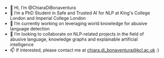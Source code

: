 - 👋 Hi, I’m @ChiaraDiBonaventura
- 👀 I’m a PhD Student in Safe and Trusted AI for NLP at King's College London and Imperial College London 
- 🌱 I’m currently working on leveraging world knowledge for abusive language detection
- 💞️ I’m looking to collaborate on NLP-related projects in the field of abusive language, knowledge graphs and explainable artificial intelligence
- 📫 If interested, please contact me at chiara.di_bonaventura@kcl.ac.uk :)

<!---
ChiaraDiBonaventura/ChiaraDiBonaventura is a ✨ special ✨ repository because its `README.md` (this file) appears on your GitHub profile.
You can click the Preview link to take a look at your changes.
--->
